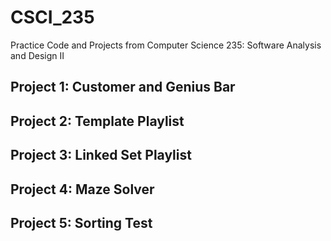 # CSCI_235
Practice Code and Projects from Computer Science 235: Software Analysis and Design II 

## Project 1: Customer and Genius Bar

## Project 2: Template Playlist

## Project 3: Linked Set Playlist 

## Project 4: Maze Solver 

## Project 5: Sorting Test
